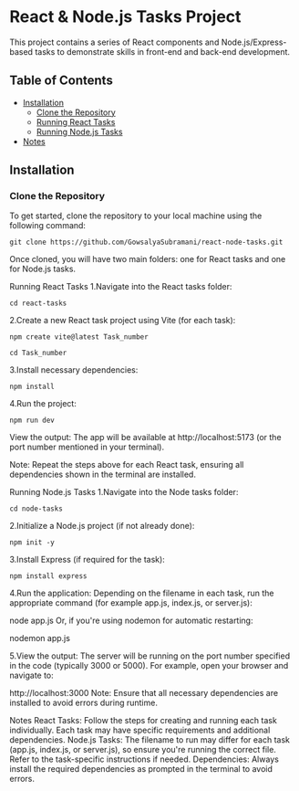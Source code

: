 # React & Node.js Tasks Project

This project contains a series of React components and Node.js/Express-based tasks to demonstrate skills in front-end and back-end development.

## Table of Contents

- [Installation](#installation)
  - [Clone the Repository](#clone-the-repository)
  - [Running React Tasks](#running-react-tasks)
  - [Running Node.js Tasks](#running-nodejs-tasks)
- [Notes](#notes)

## Installation

### Clone the Repository

To get started, clone the repository to your local machine using the following command:

```
git clone https://github.com/GowsalyaSubramani/react-node-tasks.git
```
Once cloned, you will have two main folders: one for React tasks and one for Node.js tasks.

Running React Tasks
1.Navigate into the React tasks folder:
```
cd react-tasks
```

2.Create a new React task project using Vite (for each task):
```
npm create vite@latest Task_number
```
```
cd Task_number
```

3.Install necessary dependencies:
```
npm install
```

4.Run the project:
```
npm run dev
```

View the output:
The app will be available at http://localhost:5173 (or the port number mentioned in your terminal).

Note: Repeat the steps above for each React task, ensuring all dependencies shown in the terminal are installed.

Running Node.js Tasks
1.Navigate into the Node tasks folder:
```
cd node-tasks
```

2.Initialize a Node.js project (if not already done):
```
npm init -y
```

3.Install Express (if required for the task):
```
npm install express
```

4.Run the application:
Depending on the filename in each task, run the appropriate command (for example app.js, index.js, or server.js):

node app.js
Or, if you're using nodemon for automatic restarting:

nodemon app.js

5.View the output:
The server will be running on the port number specified in the code (typically 3000 or 5000).
For example, open your browser and navigate to:

http://localhost:3000
Note: Ensure that all necessary dependencies are installed to avoid errors during runtime.

Notes
React Tasks: Follow the steps for creating and running each task individually. Each task may have specific requirements and additional dependencies.
Node.js Tasks: The filename to run may differ for each task (app.js, index.js, or server.js), so ensure you're running the correct file. Refer to the task-specific instructions if needed.
Dependencies: Always install the required dependencies as prompted in the terminal to avoid errors.
